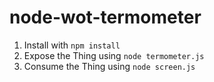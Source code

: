 # node-wot-termometer

1. Install with `npm install`
2. Expose the Thing using `node termometer.js`
3. Consume the Thing using `node screen.js`